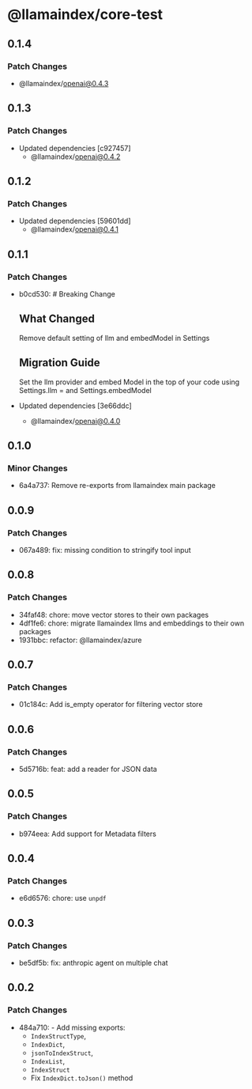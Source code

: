 # @llamaindex/core-test

## 0.1.4

### Patch Changes

- @llamaindex/openai@0.4.3

## 0.1.3

### Patch Changes

- Updated dependencies [c927457]
  - @llamaindex/openai@0.4.2

## 0.1.2

### Patch Changes

- Updated dependencies [59601dd]
  - @llamaindex/openai@0.4.1

## 0.1.1

### Patch Changes

- b0cd530: # Breaking Change

  ## What Changed

  Remove default setting of llm and embedModel in Settings

  ## Migration Guide

  Set the llm provider and embed Model in the top of your code using Settings.llm = and Settings.embedModel

- Updated dependencies [3e66ddc]
  - @llamaindex/openai@0.4.0

## 0.1.0

### Minor Changes

- 6a4a737: Remove re-exports from llamaindex main package

## 0.0.9

### Patch Changes

- 067a489: fix: missing condition to stringify tool input

## 0.0.8

### Patch Changes

- 34faf48: chore: move vector stores to their own packages
- 4df1fe6: chore: migrate llamaindex llms and embeddings to their own packages
- 1931bbc: refactor: @llamaindex/azure

## 0.0.7

### Patch Changes

- 01c184c: Add is_empty operator for filtering vector store

## 0.0.6

### Patch Changes

- 5d5716b: feat: add a reader for JSON data

## 0.0.5

### Patch Changes

- b974eea: Add support for Metadata filters

## 0.0.4

### Patch Changes

- e6d6576: chore: use `unpdf`

## 0.0.3

### Patch Changes

- be5df5b: fix: anthropic agent on multiple chat

## 0.0.2

### Patch Changes

- 484a710: - Add missing exports:
  - `IndexStructType`,
  - `IndexDict`,
  - `jsonToIndexStruct`,
  - `IndexList`,
  - `IndexStruct`
  - Fix `IndexDict.toJson()` method
